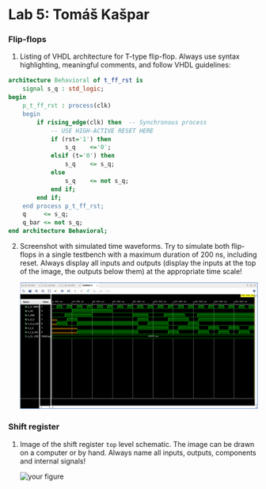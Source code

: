 # Lab 5: Tomáš Kašpar

### Flip-flops

1. Listing of VHDL architecture for T-type flip-flop. Always use syntax highlighting, meaningful comments, and follow VHDL guidelines:

```vhdl
architecture Behavioral of t_ff_rst is
    signal s_q : std_logic;
begin
    p_t_ff_rst : process(clk)
    begin
        if rising_edge(clk) then  -- Synchronous process
            -- USE HIGH-ACTIVE RESET HERE
            if (rst='1') then
                s_q    <='0';
            elsif (t='0') then
                s_q    <= s_q;
            else
                s_q    <= not s_q;                
            end if;
        end if;
    end process p_t_ff_rst;
    q     <= s_q;
    q_bar <= not s_q;
end architecture Behavioral;
```

2. Screenshot with simulated time waveforms. Try to simulate both flip-flops in a single testbench with a maximum duration of 200 ns, including reset. Always display all inputs and outputs (display the inputs at the top of the image, the outputs below them) at the appropriate time scale!

   ![your figure](images/TDwaveform.png)

### Shift register

1. Image of the shift register `top` level schematic. The image can be drawn on a computer or by hand. Always name all inputs, outputs, components and internal signals!

   ![your figure]()

